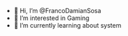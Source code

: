 - 👋 Hi, I’m @FrancoDamianSosa
- 👀 I’m interested in Gaming
- 🌱 I’m currently learning about system

<!---
FrancoDamianSosa/FrancoDamianSosa is a ✨ special ✨ repository because its `README.md` (this file) appears on your GitHub profile.
You can click the Preview link to take a look at your changes.
--->
